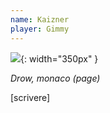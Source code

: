 ```yaml
---
name: Kaizner
player: Gimmy
---
```

![]({{site.baseurl}}/assets/img/pg/kaizner.jpg){: width="350px" }

*Drow, monaco (page)*

[scrivere]
